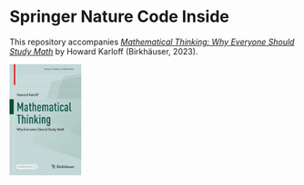 # Springer Nature Code Inside
This repository accompanies [*Mathematical Thinking: Why Everyone Should Study Math*](https://link.springer.com/book/10.1007/978-3-031-33203-6) by Howard Karloff (Birkhäuser, 2023).

<img src="978-3-031-33203-6.webp"  width="25%" height="25%">
